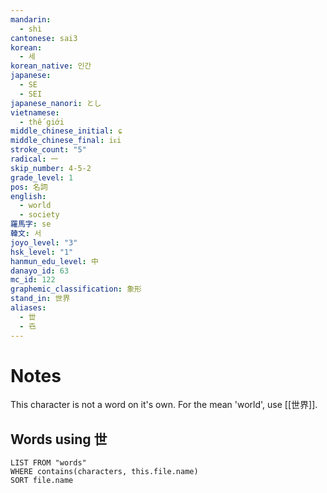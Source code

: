 ```yaml
---
mandarin:
  - shì
cantonese: sai3
korean:
  - 세
korean_native: 인간
japanese:
  - SE
  - SEI
japanese_nanori: とし
vietnamese:
  - thế giới
middle_chinese_initial: ɕ
middle_chinese_final: iᴇi
stroke_count: "5"
radical: 一
skip_number: 4-5-2
grade_level: 1
pos: 名詞
english:
  - world
  - society
羅馬字: se
韓文: 서
joyo_level: "3"
hsk_level: "1"
hanmun_edu_level: 中
danayo_id: 63
mc_id: 122
graphemic_classification: 象形
stand_in: 世界
aliases:
  - 丗
  - 㔺
---
```


# Notes
This character is not a word on it's own.  For the mean 'world', use [[世界]].

## Words using 世

```dataview
LIST FROM "words"
WHERE contains(characters, this.file.name)
SORT file.name